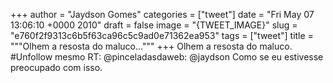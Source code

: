 
+++
author = "Jaydson Gomes"
categories = ["tweet"]
date = "Fri May 07 13:06:10 +0000 2010"
draft = false
image = "{TWEET_IMAGE}"
slug = "e760f2f9313c6b5f63ca96c5c9ad0e71362ea953"
tags = ["tweet"]
title = """Olhem a resosta do maluco..."""
+++
Olhem a resosta do maluco. #Unfollow mesmo RT: @pinceladasdaweb: @jaydson Como se eu estivesse preocupado com isso.
